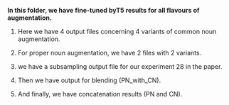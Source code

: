 **In this folder, we have fine-tuned byT5 results for all flavours of augmentation.**

1. Here we have 4 output files concerning 4 variants of common noun augmentation.

2. For proper noun augmentation, we have 2 files with 2 variants.

3. we have a subsampling output file for our experiment 28 in the paper.

4. Then we have output for blending (PN_with_CN).

5. And finally, we have concatenation results (PN and CN).
